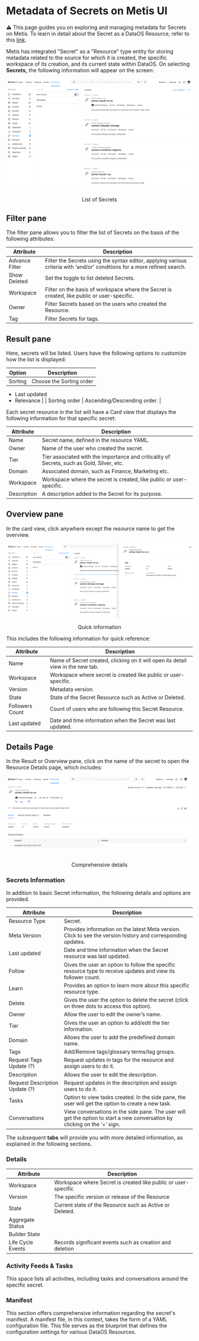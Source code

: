 # Metadata of Secrets on Metis UI

<aside class="callout">
⚠️ This page guides you on exploring and managing metadata for Secrets on Metis. To learn in detail about the Secret as a DataOS Resource, refer to this <a href="/resources/secret/">link</a>.

</aside>

Metis has integrated "Secret" as a "Resource" type entity for storing metadata related to the source for which it is created, the specific workspace of its creation, and its current state within DataOS. On selecting **Secrets,** the following information will appear on the screen:

![secrets.png](metis_resources_secrets/secrets.png)
<figcaption align = "center"> List of Secrets  </figcaption>

## Filter pane

The filter pane allows you to filter the list of Secrets on the basis of the following attributes:

| Attribute | Description |
| --- | --- |
| Advance Filter | Filter the Secrets using the syntax editor, applying various criteria with 'and/or' conditions for a more refined search. |
| Show Deleted | Set the toggle to list deleted Secrets. |
| Workspace | Filter on the basis of workspace where the Secret is created, like public or user-specific. |
| Owner | Filter Secrets based on the users who created the Resource. |
| Tag | Filter Secrets for tags. |

## Result pane

Here, secrets will be listed. Users have the following options to customize how the list is displayed:

| Option | Description |
| --- | --- |
| Sorting | Choose the Sorting order
- Last updated
- Relevance |
| Sorting order | Ascending/Descending order. |

Each secret resource in the list will have a Card view that displays the following information for that specific secret:

| Attribute | Description |
| --- | --- |
| Name | Secret name, defined in the resource YAML. |
| Owner | Name of the user who created the secret. |
| Tier | Tier associated with the importance and criticality of Secrets, such as Gold, Silver, etc. |
| Domain | Associated domain, such as Finance, Marketing etc. |
| Workspace | Workspace where the secret is created, like public or user-specific. |
| Description | A description added to the Secret for its purpose. |

## Overview pane

In the card view, click anywhere except the resource name to get the overview.

![secret_overview.png](metis_resources_secrets/secret_overview.png)
<figcaption align = "center"> Quick information  </figcaption>

This includes the following information for quick reference:

| Attribute | Description |
| --- | --- |
| Name | Name of Secret created, clicking on it will open its detail view in the new tab. |
| Workspace | Workspace where secret is created like public or user-specific. |
| Version | Metadata version. |
| State | State of the Secret Resource such as Active or Deleted. |
| Followers Count | Count of users who are following this Secret Resource. |
| Last updated | Date and time information when the Secret was last updated. |

## Details Page

In the Result or Overview pane, click on the name of the secret to open the Resource Details page, which includes:

![secret_details.png](metis_resources_secrets/secret_details.png)
<figcaption align = "center"> Comprehensive details  </figcaption>

### **Secrets Information**

In addition to basic Secret information, the following details and options are provided.

| Attribute | Description |
| --- | --- |
| Resource Type | Secret. |
| Meta Version | Provides information on the latest Meta version. Click to see the version history and corresponding updates.  |
| Last updated | Date and time information when the Secret resource was last updated. |
| Follow | Gives the user an option to follow the specific resource type to receive updates and view its follower count. |
| Learn | Provides an option to learn more about this specific resource type. |
| Delete | Gives the user the option to delete the secret (click on three dots to access this option). |
| Owner | Allow the user to edit the owner’s name. |
| Tier | Gives the user an option to add/edit the tier information. |
| Domain | Allows the user to add the predefined domain name. |
| Tags | Add/Remove tags/glossary terms/tag groups. |
| Request Tags Update (?) | Request updates in tags for the resource and assign users to do it. |
| Description | Allows the user to edit the description. |
| Request Description Update (?) | Request updates in the description and assign users to do it. |
| Tasks | Option to view tasks created. In the side pane, the user will get the option to create a new task. |
| Conversations | View conversations in the side pane. The user will get the option to start a new conversation by clicking on the ‘+’ sign. |

The subsequent **tabs** will provide you with more detailed information, as explained in the following sections.

### **Details**

| Attribute | Description |
| --- | --- |
| Workspace | Workspace where Secret is created like public or user-specific |
| Version | The specific version or release of the Resource |
| State | Current state of the Resource such as Active or Deleted. |
| Aggregate Status |  |
| Builder State |  |
| Life Cycle Events | Records significant events such as creation and deletion |

### **Activity Feeds & Tasks**

This space lists all activities, including tasks and conversations around the specific secret.

### **Manifest**

This section offers comprehensive information regarding the secret's manifest. A manifest file, in this context, takes the form of a YAML configuration file. This file serves as the blueprint that defines the configuration settings for various DataOS Resources.